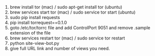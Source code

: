 1. brew install tor (mac) / sudo apt-get install tor (ubuntu)
2. brew services start tor (mac) / sudo service tor start (ubuntu)
3. sudo pip install requests
4. pip install torrequest==0.1.0
5. goto /etc/tor/torrc file and add  ControlPort 9051 and remove .sample extension of the file
6. brew services restart tor (mac) / sudo service tor restart
7. python site-view-bot.py
8. give full URL link and number of views you need.
